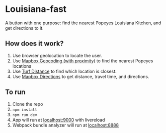 # Louisiana-fast
A button with one purpose: find the nearest Popeyes Louisiana Kitchen, and get directions to it.

## How does it work?
1. Use browser geolocation to locate the user.
2. Use [Mapbox Geocoding (with proximity)](https://www.mapbox.com/api-documentation/#geocoding) to find the nearest Popeyes locations
3. Use [Turf Distance](https://github.com/Turfjs/turf/tree/master/packages/turf-distance) to find which location is closest.
4. Use [Mapbox Directions](https://www.mapbox.com/api-documentation/#directions) to get distance, travel time, and directions.

## To run
1. Clone the repo
2. `npm install`
3. `npm run dev`
4. App will run at [localhost:9000](http://localhost:9000) with livereload
5. Webpack bundle analyzer will run at [localhost:8888](http://localhost:8888)


